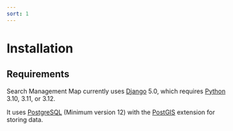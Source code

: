 ```yaml
---
sort: 1
---
```

# Installation

## Requirements
Search Management Map currently uses [Django](https://www.djangoproject.com/) 5.0, which requires [Python](https://www.python.org/) 3.10, 3.11, or 3.12.

It uses [PostgreSQL](https://www.postgresql.org/) (Minimum version 12) with the [PostGIS](http://postgis.net/) extension for storing data.